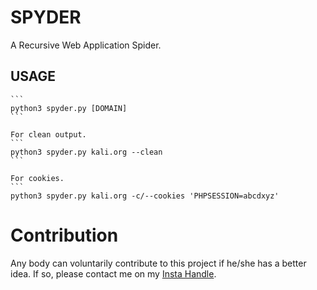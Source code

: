 
# SPYDER

A Recursive Web Application Spider.
## USAGE
    ```
    python3 spyder.py [DOMAIN]
    ```

    For clean output.
    ```
    python3 spyder.py kali.org --clean
    ```

    For cookies.
    ```
    python3 spyder.py kali.org -c/--cookies 'PHPSESSION=abcdxyz'


# Contribution

Any body can voluntarily contribute to this project if he/she has a better idea. 
If so, please contact me on my [Insta Handle](https://www.instagram.com/sayanray385/).
